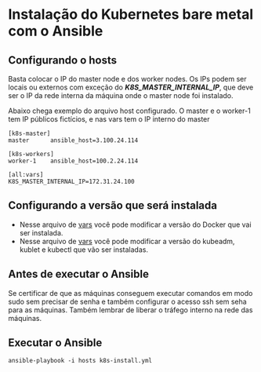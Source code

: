# Instalação do Kubernetes bare metal com o Ansible

## Configurando o hosts

Basta colocar o IP do master node e dos worker nodes. Os IPs podem ser locais ou externos com exceção do ***K8S_MASTER_INTERNAL_IP***, que deve ser o IP da rede interna da máquina onde o master node foi instalado.

Abaixo chega exemplo do arquivo host configurado. O master e o worker-1 tem IP públicos fictícios, e nas vars tem o IP interno do master

```
[k8s-master]
master      ansible_host=3.100.24.114

[k8s-workers]
worker-1    ansible_host=100.2.24.114

[all:vars]
K8S_MASTER_INTERNAL_IP=172.31.24.100
```

## Configurando a versão que será instalada

- Nesse arquivo de [vars](roles/install-docker/vars/main.yml) você pode modificar a versão do Docker que vai ser instalada.
- Nesse arquivo de [vars](roles/install-kubernetes/vars/main.yml) você pode modificar a versão do kubeadm, kublet e kubectl que vão ser instaladas.

## Antes de executar o Ansible
Se certificar de que as máquinas conseguem executar comandos em modo sudo sem precisar de senha e também configurar o acesso ssh sem seha para as máquinas. Também lembrar de liberar o tráfego interno na rede das máquinas.

## Executar o Ansible
```
ansible-playbook -i hosts k8s-install.yml
```
